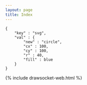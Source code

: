 ```yaml
---
layout: page
title: Index
---
```




```
{
    "key" : "svg",
    "val" : {
        "new" : "circle",
        "cx" : 100,
        "cy" : 100,
        "r" : 40,
        "fill" : blue
    }
}
```


{% include drawsocket-web.html %}


<script>
    const snippet = document.querySelector("code");
    console.log(JSON.parse(snippet.innerHTML));
</script>